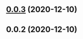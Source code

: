 ## [0.0.3](https://github.com/harryy2510/nestjs-relay/compare/0.0.2...0.0.3) (2020-12-10)

## 0.0.2 (2020-12-10)

